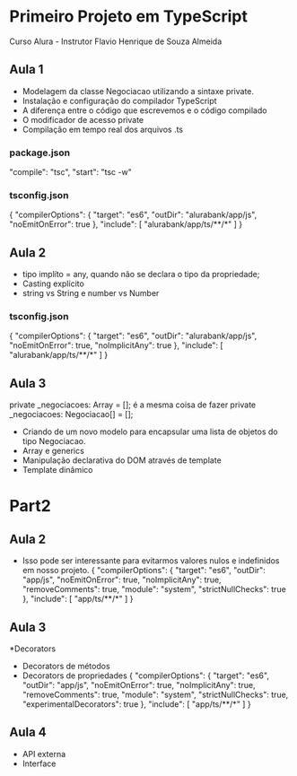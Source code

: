 # Primeiro Projeto em TypeScript
Curso Alura - Instrutor Flavio Henrique de Souza Almeida

## Aula 1
* Modelagem da classe Negociacao utilizando a sintaxe private.
* Instalação e configuração do compilador TypeScript
* A diferença entre o código que escrevemos e o código compilado
* O modificador de acesso private
* Compilação em tempo real dos arquivos .ts

### package.json
  "compile": "tsc",
  "start": "tsc -w"

### tsconfig.json
{
  "compilerOptions": {
    "target": "es6",
    "outDir": "alurabank/app/js",
    "noEmitOnError": true 
    },
  "include": [
    "alurabank/app/ts/**/*"
  ]
}

## Aula 2
* tipo implíto = any, quando não se declara o tipo da propriedade;
* Casting explícito
* string vs String e number vs Number

### tsconfig.json
{
  "compilerOptions": {
    "target": "es6",
    "outDir": "alurabank/app/js",
    "noEmitOnError": true,
    "noImplicitAny": true
    },
  "include": [
    "alurabank/app/ts/**/*"
  ]
}

## Aula 3
private _negociacoes: Array<Negociacao> = [];
é a mesma coisa de fazer
private _negociacoes: Negociacao[] = [];
* Criando de um novo modelo para encapsular uma lista de objetos do tipo Negociacao.
* Array e generics
* Manipulação declarativa do DOM através de template
* Template dinâmico

# Part2

## Aula 2
* Isso pode ser interessante para evitarmos valores nulos e indefinidos em nosso projeto.
{
    "compilerOptions": {
        "target": "es6",
        "outDir": "app/js",
        "noEmitOnError": true, 
        "noImplicitAny": true,
        "removeComments": true,
        "module": "system",
        "strictNullChecks": true
    },
    "include": [
        "app/ts/**/*"
    ]
}

## Aula 3
*Decorators
  * Decorators de métodos
  * Decorators de propriedades
{
    "compilerOptions": {
        "target": "es6",
        "outDir": "app/js",
        "noEmitOnError": true,
        "noImplicitAny": true,
        "removeComments": true,
        "module": "system",
        "strictNullChecks": true,
        "experimentalDecorators": true
    },
    "include": [
        "app/ts/**/*"
    ]
}

## Aula 4
* API externa
* Interface